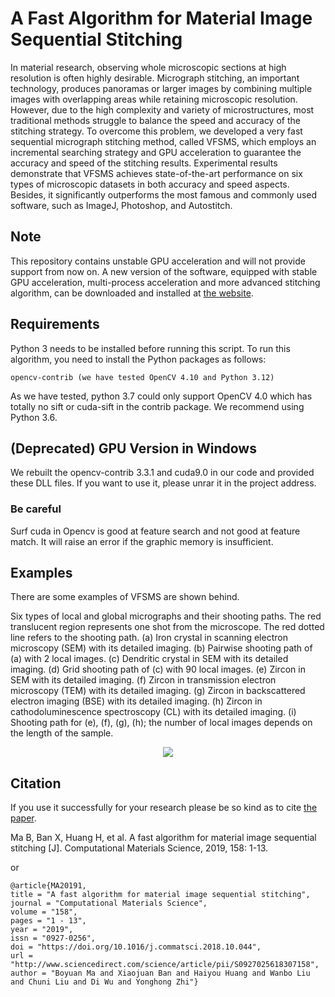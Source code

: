 # A Fast Algorithm for Material Image Sequential Stitching

In material research, observing whole microscopic sections at high resolution is often highly desirable. Micrograph stitching, an important technology, produces panoramas or larger images by combining multiple images with overlapping areas while retaining microscopic resolution. However, due to the high complexity and variety of microstructures, most traditional methods struggle to balance the speed and accuracy of the stitching strategy. To overcome this problem, we developed a very fast sequential micrograph stitching method, called VFSMS, which employs an incremental searching strategy and GPU acceleration to guarantee the accuracy and speed of the stitching results. Experimental results demonstrate that VFSMS achieves state-of-the-art performance on six types of microscopic datasets in both accuracy and speed aspects. Besides, it significantly outperforms the most famous and commonly used software, such as ImageJ, Photoshop, and Autostitch.

## Note

This repository contains unstable GPU acceleration and will not provide support from now on. A new version of the software, equipped with stable GPU acceleration, multi-process acceleration and more advanced stitching algorithm, can be downloaded and installed at [the website](http://microstitch.tech/).

## Requirements

Python 3 needs to be installed before running this script.
To run this algorithm, you need to install the Python packages as follows:

    opencv-contrib (we have tested OpenCV 4.10 and Python 3.12)

As we have tested, python 3.7 could only support OpenCV 4.0 which has totally no sift or cuda-sift in the contrib package. We recommend using Python 3.6.

## (Deprecated) GPU Version in Windows

We rebuilt the opencv-contrib 3.3.1 and cuda9.0 in our code and provided these DLL files. If you want to use it, please unrar it in the project address.

### Be careful

Surf cuda in Opencv is good at feature search and not good at feature match. It will raise an error if the graphic memory is insufficient.

## Examples

There are some examples of VFSMS are shown behind.

Six types of local and global micrographs and their shooting paths. The red translucent region represents one shot from the microscope. The red dotted line refers to the shooting path. (a) Iron crystal in scanning electron microscopy (SEM) with its detailed imaging. (b) Pairwise shooting path of (a) with 2 local images. (c) Dendritic crystal in SEM with its detailed imaging. (d) Grid shooting path of (c) with 90 local images. (e) Zircon in SEM with its detailed imaging. (f) Zircon in transmission electron microscopy (TEM) with its detailed imaging. (g) Zircon in backscattered electron imaging (BSE) with its detailed imaging. (h) Zircon in cathodoluminescence spectroscopy (CL) with its detailed imaging. (i) Shooting path for (e), (f), (g), (h); the number of local images depends on the length of the sample.

<p align = "center">
    <img src="./demoImages/examplesOfImageStitch.png">
</p>

## Citation

If you use it successfully for your research please be so kind as to cite [the paper](https://www.sciencedirect.com/science/article/pii/S0927025618307158).

Ma B, Ban X, Huang H, et al. A fast algorithm for material image sequential stitching [J]. Computational Materials Science, 2019, 158: 1-13.

or

    @article{MA20191,
    title = "A fast algorithm for material image sequential stitching",
    journal = "Computational Materials Science",
    volume = "158",
    pages = "1 - 13",
    year = "2019",
    issn = "0927-0256",
    doi = "https://doi.org/10.1016/j.commatsci.2018.10.044",
    url = "http://www.sciencedirect.com/science/article/pii/S0927025618307158",
    author = "Boyuan Ma and Xiaojuan Ban and Haiyou Huang and Wanbo Liu and Chuni Liu and Di Wu and Yonghong Zhi"}
